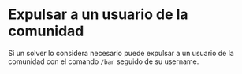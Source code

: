 # Expulsar a un usuario de la comunidad

Si un solver lo considera necesario puede expulsar a un usuario de la comunidad con el comando `/ban` seguido de su username.